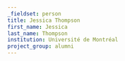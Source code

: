 ```yaml
---
_fieldset: person
title: Jessica Thompson
first_name: Jessica
last_name: Thompson
institution: Université de Montréal
project_group: alumni
---
```

